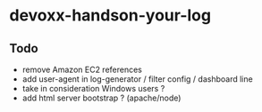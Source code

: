 devoxx-handson-your-log
===================

Todo
-------
* remove Amazon EC2 references
* add user-agent in log-generator / filter config / dashboard line
* take in consideration Windows users ?
* add html server bootstrap ? (apache/node)
